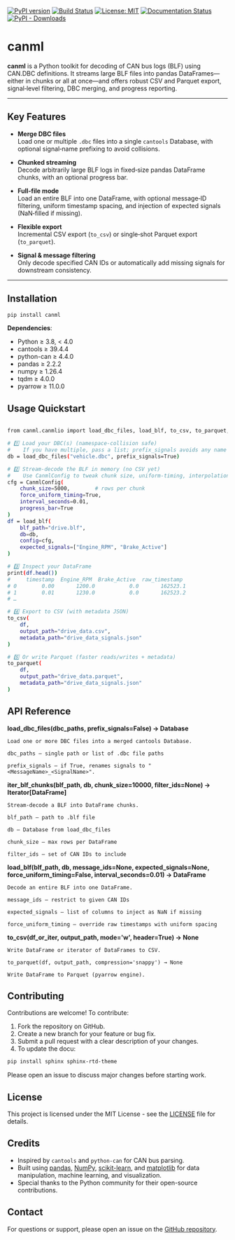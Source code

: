 <!-- Top‐level Badges -->
[![PyPI version](https://img.shields.io/pypi/v/canml.svg)](https://pypi.org/project/canml/)
[![Build Status](https://github.com/cosminmemetea/canml/actions/workflows/ci.yml/badge.svg)](https://github.com/cosminmemetea/canml/actions)
[![License: MIT](https://img.shields.io/badge/License-MIT-blue.svg)](LICENSE)
[![Documentation Status](https://readthedocs.org/projects/canml/badge/?version=latest)](https://canml.readthedocs.io/)
[![PyPI - Downloads](https://img.shields.io/pypi/dm/canml?style=flat-square)](https://pypistats.org/packages/canml)

# canml 

**canml** is a Python toolkit for decoding of CAN bus logs (BLF) using CAN.DBC definitions. It streams large BLF files into pandas DataFrames—either in chunks or all at once—and offers robust CSV and Parquet export, signal‐level filtering, DBC merging, and progress reporting.

---

## Key Features

- **Merge DBC files**  
  Load one or multiple `.dbc` files into a single `cantools` Database, with optional signal‐name prefixing to avoid collisions.

- **Chunked streaming**  
  Decode arbitrarily large BLF logs in fixed‐size pandas DataFrame chunks, with an optional progress bar.

- **Full‐file mode**  
  Load an entire BLF into one DataFrame, with optional message‐ID filtering, uniform timestamp spacing, and injection of expected signals (NaN‐filled if missing).

- **Flexible export**  
  Incremental CSV export (`to_csv`) or single‐shot Parquet export (`to_parquet`).

- **Signal & message filtering**  
  Only decode specified CAN IDs or automatically add missing signals for downstream consistency.

---

## Installation

```bash
pip install canml
```

**Dependencies**:

- Python ≥ 3.8, < 4.0
- cantools ≥ 39.4.4
- python-can ≥ 4.4.0
- pandas ≥ 2.2.2
- numpy ≥ 1.26.4
- tqdm ≥ 4.0.0
- pyarrow ≥ 11.0.0

## Usage Quickstart

```bash

from canml.canmlio import load_dbc_files, load_blf, to_csv, to_parquet, CanmlConfig

# 1️⃣ Load your DBC(s) (namespace-collision safe)
#    If you have multiple, pass a list; prefix_signals avoids any name clashes.
db = load_dbc_files("vehicle.dbc", prefix_signals=True)

# 2️⃣ Stream-decode the BLF in memory (no CSV yet)
#    Use CanmlConfig to tweak chunk size, uniform-timing, interpolation, etc.
cfg = CanmlConfig(
    chunk_size=5000,        # rows per chunk
    force_uniform_timing=True,
    interval_seconds=0.01,
    progress_bar=True
)
df = load_blf(
    blf_path="drive.blf",
    db=db,
    config=cfg,
    expected_signals=["Engine_RPM", "Brake_Active"]
)

# 3️⃣ Inspect your DataFrame
print(df.head())
#     timestamp  Engine_RPM  Brake_Active  raw_timestamp
# 0        0.00       1200.0           0.0       162523.1
# 1        0.01       1230.0           0.0       162523.2
# …

# 4️⃣ Export to CSV (with metadata JSON)
to_csv(
    df,
    output_path="drive_data.csv",
    metadata_path="drive_data_signals.json"
)

# 5️⃣ Or write Parquet (faster reads/writes + metadata)
to_parquet(
    df,
    output_path="drive_data.parquet",
    metadata_path="drive_data_signals.json"
)


```

## API Reference

**load_dbc_files(dbc_paths, prefix_signals=False) → Database**
      
    Load one or more DBC files into a merged cantools Database.

    dbc_paths – single path or list of .dbc file paths

    prefix_signals – if True, renames signals to "<MessageName>_<SignalName>".

**iter_blf_chunks(blf_path, db, chunk_size=10000, filter_ids=None) → Iterator[DataFrame]**

    Stream‐decode a BLF into DataFrame chunks.

    blf_path – path to .blf file

    db – Database from load_dbc_files

    chunk_size – max rows per DataFrame

    filter_ids – set of CAN IDs to include

**load_blf(blf_path, db, message_ids=None, expected_signals=None, force_uniform_timing=False, interval_seconds=0.01) → DataFrame**

    Decode an entire BLF into one DataFrame.

    message_ids – restrict to given CAN IDs

    expected_signals – list of columns to inject as NaN if missing

    force_uniform_timing – override raw timestamps with uniform spacing

**to_csv(df_or_iter, output_path, mode='w', header=True) → None**

    Write DataFrame or iterator of DataFrames to CSV.

    to_parquet(df, output_path, compression='snappy') → None
    
    Write DataFrame to Parquet (pyarrow engine).


## Contributing

Contributions are welcome! To contribute:

1. Fork the repository on GitHub.
2. Create a new branch for your feature or bug fix.
3. Submit a pull request with a clear description of your changes.
4. To update the docu:
 
 ```bash
pip install sphinx sphinx-rtd-theme
```

Please open an issue to discuss major changes before starting work.

## License

This project is licensed under the MIT License - see the [LICENSE](LICENSE) file for details.

## Credits

- Inspired by `cantools` and `python-can` for CAN bus parsing.
- Built using [pandas](https://pandas.pydata.org/), [NumPy](https://numpy.org/), [scikit-learn](https://scikit-learn.org/stable/), and [matplotlib](https://matplotlib.org/) for data manipulation, machine learning, and visualization.
- Special thanks to the Python community for their open-source contributions.

## Contact

For questions or support, please open an issue on the [GitHub repository](https://github.com/cosminmemetea/canml).